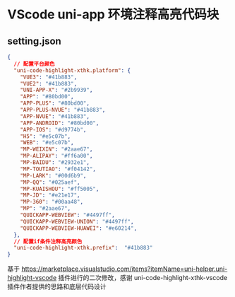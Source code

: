 # VScode  uni-app 环境注释高亮代码块

## **setting.json**

```json
{
  // 配置平台颜色
  "uni-code-highlight-xthk.platform": {
    "VUE3": "#41b883",
    "VUE2": "#41b883",
    "UNI-APP-X": "#2b9939",
    "APP": "#80bd00",
    "APP-PLUS": "#80bd00",
    "APP-PLUS-NVUE": "#41b883",
    "APP-NVUE": "#41b883",
    "APP-ANDROID": "#80bd00",
    "APP-IOS": "#d9774b",
    "H5": "#e5c07b",
    "WEB": "#e5c07b",
    "MP-WEIXIN": "#2aae67",
    "MP-ALIPAY": "#ff6a00",
    "MP-BAIDU": "#2932e1",
    "MP-TOUTIAO": "#f04142",
    "MP-LARK": "#00d6b9",
    "MP-QQ": "#025aef",
    "MP-KUAISHOU": "#ff5005",
    "MP-JD": "#e21e17",
    "MP-360": "#00aa48",
    "MP": "#2aae67",
    "QUICKAPP-WEBVIEW": "#4497ff",
    "QUICKAPP-WEBVIEW-UNION": "#4497ff",
    "QUICKAPP-WEBVIEW-HUAWEI": "#e60214",
  },
  // 配置if条件注释高亮颜色
  "uni-code-highlight-xthk.prefix":  "#41b883"
}
```

基于 https://marketplace.visualstudio.com/items?itemName=uni-helper.uni-highlight-vscode 插件进行的二次修改，感谢 uni-code-highlight-xthk-vscode 插件作者提供的思路和底层代码设计
